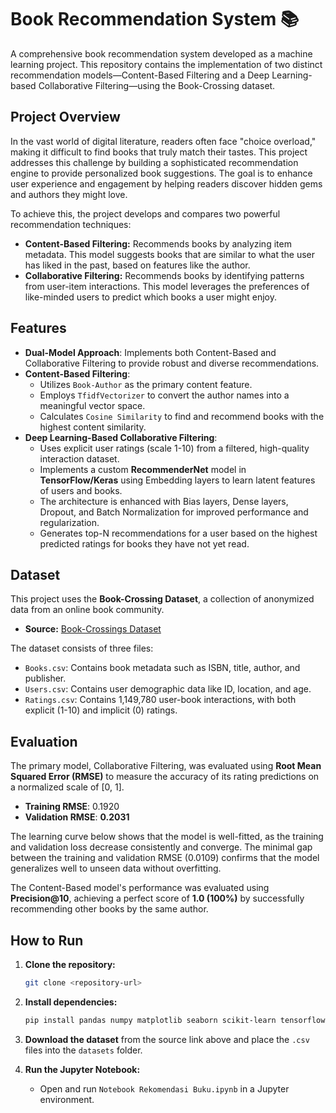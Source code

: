 # **Book Recommendation System 📚**

[](https://www.python.org/)
[](https://pandas.pydata.org/)
[](https://scikit-learn.org/)
[](https://www.tensorflow.org/)
[](https://numpy.org/)
[](https://matplotlib.org/)
[](https://seaborn.pydata.org/)

A comprehensive book recommendation system developed as a machine learning project. This repository contains the implementation of two distinct recommendation models—Content-Based Filtering and a Deep Learning-based Collaborative Filtering—using the Book-Crossing dataset.

## **Project Overview**

In the vast world of digital literature, readers often face "choice overload," making it difficult to find books that truly match their tastes. This project addresses this challenge by building a sophisticated recommendation engine to provide personalized book suggestions. The goal is to enhance user experience and engagement by helping readers discover hidden gems and authors they might love.

To achieve this, the project develops and compares two powerful recommendation techniques:

- **Content-Based Filtering:** Recommends books by analyzing item metadata. This model suggests books that are similar to what the user has liked in the past, based on features like the author.
- **Collaborative Filtering:** Recommends books by identifying patterns from user-item interactions. This model leverages the preferences of like-minded users to predict which books a user might enjoy.

## **Features**

- **Dual-Model Approach**: Implements both Content-Based and Collaborative Filtering to provide robust and diverse recommendations.
- **Content-Based Filtering**:
  - Utilizes `Book-Author` as the primary content feature.
  - Employs `TfidfVectorizer` to convert the author names into a meaningful vector space.
  - Calculates `Cosine Similarity` to find and recommend books with the highest content similarity.
- **Deep Learning-Based Collaborative Filtering**:
  - Uses explicit user ratings (scale 1-10) from a filtered, high-quality interaction dataset.
  - Implements a custom **RecommenderNet** model in **TensorFlow/Keras** using Embedding layers to learn latent features of users and books.
  - The architecture is enhanced with Bias layers, Dense layers, Dropout, and Batch Normalization for improved performance and regularization.
  - Generates top-N recommendations for a user based on the highest predicted ratings for books they have not yet read.

## **Dataset**

This project uses the **Book-Crossing Dataset**, a collection of anonymized data from an online book community.

- **Source:** [Book-Crossings Dataset](http://www2.informatik.uni-freiburg.de/~cziegler/BX/)

The dataset consists of three files:

- `Books.csv`: Contains book metadata such as ISBN, title, author, and publisher.
- `Users.csv`: Contains user demographic data like ID, location, and age.
- `Ratings.csv`: Contains 1,149,780 user-book interactions, with both explicit (1-10) and implicit (0) ratings.

## **Evaluation**

The primary model, Collaborative Filtering, was evaluated using **Root Mean Squared Error (RMSE)** to measure the accuracy of its rating predictions on a normalized scale of [0, 1].

- **Training RMSE**: 0.1920
- **Validation RMSE**: **0.2031**

The learning curve below shows that the model is well-fitted, as the training and validation loss decrease consistently and converge. The minimal gap between the training and validation RMSE (0.0109) confirms that the model generalizes well to unseen data without overfitting.

The Content-Based model's performance was evaluated using **Precision@10**, achieving a perfect score of **1.0 (100%)** by successfully recommending other books by the same author.

## **How to Run**

1. **Clone the repository:**

   ```bash
   git clone <repository-url>
   ```

2. **Install dependencies:**

   ```bash
   pip install pandas numpy matplotlib seaborn scikit-learn tensorflow ipywidgets notebook
   ```

3. **Download the dataset** from the source link above and place the `.csv` files into the `datasets` folder.

4. **Run the Jupyter Notebook:**
   - Open and run `Notebook Rekomendasi Buku.ipynb` in a Jupyter environment.
